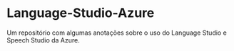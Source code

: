 # Language-Studio-Azure
Um repositório com algumas anotações sobre o uso do Language Studio e Speech Studio da Azure.
